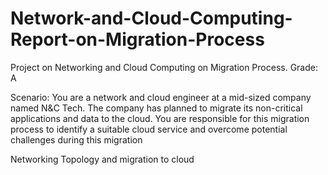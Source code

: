 # Network-and-Cloud-Computing-Report-on-Migration-Process
Project on Networking and Cloud Computing on Migration Process. 
Grade: A

Scenario: You are a network and cloud engineer at a mid-sized company named N&amp;C Tech. The company has planned to migrate its non-critical applications and data to the cloud. You are responsible for this migration process to identify a suitable cloud service and overcome potential challenges during this migration

Networking Topology and migration to cloud
